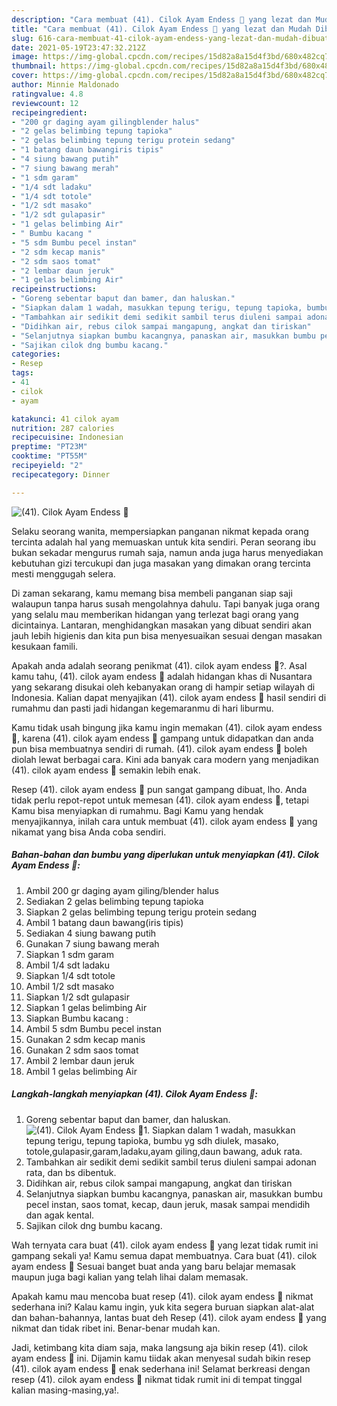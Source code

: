 ```yaml
---
description: "Cara membuat (41). Cilok Ayam Endess 🤤 yang lezat dan Mudah Dibuat"
title: "Cara membuat (41). Cilok Ayam Endess 🤤 yang lezat dan Mudah Dibuat"
slug: 616-cara-membuat-41-cilok-ayam-endess-yang-lezat-dan-mudah-dibuat
date: 2021-05-19T23:47:32.212Z
image: https://img-global.cpcdn.com/recipes/15d82a8a15d4f3bd/680x482cq70/41-cilok-ayam-endess-🤤-foto-resep-utama.jpg
thumbnail: https://img-global.cpcdn.com/recipes/15d82a8a15d4f3bd/680x482cq70/41-cilok-ayam-endess-🤤-foto-resep-utama.jpg
cover: https://img-global.cpcdn.com/recipes/15d82a8a15d4f3bd/680x482cq70/41-cilok-ayam-endess-🤤-foto-resep-utama.jpg
author: Minnie Maldonado
ratingvalue: 4.8
reviewcount: 12
recipeingredient:
- "200 gr daging ayam gilingblender halus"
- "2 gelas belimbing tepung tapioka"
- "2 gelas belimbing tepung terigu protein sedang"
- "1 batang daun bawangiris tipis"
- "4 siung bawang putih"
- "7 siung bawang merah"
- "1 sdm garam"
- "1/4 sdt ladaku"
- "1/4 sdt totole"
- "1/2 sdt masako"
- "1/2 sdt gulapasir"
- "1 gelas belimbing Air"
- " Bumbu kacang "
- "5 sdm Bumbu pecel instan"
- "2 sdm kecap manis"
- "2 sdm saos tomat"
- "2 lembar daun jeruk"
- "1 gelas belimbing Air"
recipeinstructions:
- "Goreng sebentar baput dan bamer, dan haluskan."
- "Siapkan dalam 1 wadah, masukkan tepung terigu, tepung tapioka, bumbu yg sdh diulek, masako, totole,gulapasir,garam,ladaku,ayam giling,daun bawang, aduk rata."
- "Tambahkan air sedikit demi sedikit sambil terus diuleni sampai adonan rata, dan bs dibentuk."
- "Didihkan air, rebus cilok sampai mangapung, angkat dan tiriskan"
- "Selanjutnya siapkan bumbu kacangnya, panaskan air, masukkan bumbu pecel instan, saos tomat, kecap, daun jeruk, masak sampai mendidih dan agak kental."
- "Sajikan cilok dng bumbu kacang."
categories:
- Resep
tags:
- 41
- cilok
- ayam

katakunci: 41 cilok ayam 
nutrition: 287 calories
recipecuisine: Indonesian
preptime: "PT23M"
cooktime: "PT55M"
recipeyield: "2"
recipecategory: Dinner

---
```



![(41). Cilok Ayam Endess 🤤](https://img-global.cpcdn.com/recipes/15d82a8a15d4f3bd/680x482cq70/41-cilok-ayam-endess-🤤-foto-resep-utama.jpg)

Selaku seorang wanita, mempersiapkan panganan nikmat kepada orang tercinta adalah hal yang memuaskan untuk kita sendiri. Peran seorang ibu bukan sekadar mengurus rumah saja, namun anda juga harus menyediakan kebutuhan gizi tercukupi dan juga masakan yang dimakan orang tercinta mesti menggugah selera.

Di zaman  sekarang, kamu memang bisa membeli panganan siap saji walaupun tanpa harus susah mengolahnya dahulu. Tapi banyak juga orang yang selalu mau memberikan hidangan yang terlezat bagi orang yang dicintainya. Lantaran, menghidangkan masakan yang dibuat sendiri akan jauh lebih higienis dan kita pun bisa menyesuaikan sesuai dengan masakan kesukaan famili. 



Apakah anda adalah seorang penikmat (41). cilok ayam endess 🤤?. Asal kamu tahu, (41). cilok ayam endess 🤤 adalah hidangan khas di Nusantara yang sekarang disukai oleh kebanyakan orang di hampir setiap wilayah di Indonesia. Kalian dapat menyajikan (41). cilok ayam endess 🤤 hasil sendiri di rumahmu dan pasti jadi hidangan kegemaranmu di hari liburmu.

Kamu tidak usah bingung jika kamu ingin memakan (41). cilok ayam endess 🤤, karena (41). cilok ayam endess 🤤 gampang untuk didapatkan dan anda pun bisa membuatnya sendiri di rumah. (41). cilok ayam endess 🤤 boleh diolah lewat berbagai cara. Kini ada banyak cara modern yang menjadikan (41). cilok ayam endess 🤤 semakin lebih enak.

Resep (41). cilok ayam endess 🤤 pun sangat gampang dibuat, lho. Anda tidak perlu repot-repot untuk memesan (41). cilok ayam endess 🤤, tetapi Kamu bisa menyiapkan di rumahmu. Bagi Kamu yang hendak menyajikannya, inilah cara untuk membuat (41). cilok ayam endess 🤤 yang nikamat yang bisa Anda coba sendiri.

<!--inarticleads1-->

##### Bahan-bahan dan bumbu yang diperlukan untuk menyiapkan (41). Cilok Ayam Endess 🤤:

1. Ambil 200 gr daging ayam giling/blender halus
1. Sediakan 2 gelas belimbing tepung tapioka
1. Siapkan 2 gelas belimbing tepung terigu protein sedang
1. Ambil 1 batang daun bawang(iris tipis)
1. Sediakan 4 siung bawang putih
1. Gunakan 7 siung bawang merah
1. Siapkan 1 sdm garam
1. Ambil 1/4 sdt ladaku
1. Siapkan 1/4 sdt totole
1. Ambil 1/2 sdt masako
1. Siapkan 1/2 sdt gulapasir
1. Siapkan 1 gelas belimbing Air
1. Siapkan  Bumbu kacang :
1. Ambil 5 sdm Bumbu pecel instan
1. Gunakan 2 sdm kecap manis
1. Gunakan 2 sdm saos tomat
1. Ambil 2 lembar daun jeruk
1. Ambil 1 gelas belimbing Air




<!--inarticleads2-->

##### Langkah-langkah menyiapkan (41). Cilok Ayam Endess 🤤:

1. Goreng sebentar baput dan bamer, dan haluskan.
<img src="https://img-global.cpcdn.com/steps/da66fe78d71511a0/160x128cq70/41-cilok-ayam-endess-🤤-langkah-memasak-1-foto.jpg" alt="(41). Cilok Ayam Endess 🤤">1. Siapkan dalam 1 wadah, masukkan tepung terigu, tepung tapioka, bumbu yg sdh diulek, masako, totole,gulapasir,garam,ladaku,ayam giling,daun bawang, aduk rata.
1. Tambahkan air sedikit demi sedikit sambil terus diuleni sampai adonan rata, dan bs dibentuk.
1. Didihkan air, rebus cilok sampai mangapung, angkat dan tiriskan
1. Selanjutnya siapkan bumbu kacangnya, panaskan air, masukkan bumbu pecel instan, saos tomat, kecap, daun jeruk, masak sampai mendidih dan agak kental.
1. Sajikan cilok dng bumbu kacang.




Wah ternyata cara buat (41). cilok ayam endess 🤤 yang lezat tidak rumit ini gampang sekali ya! Kamu semua dapat membuatnya. Cara buat (41). cilok ayam endess 🤤 Sesuai banget buat anda yang baru belajar memasak maupun juga bagi kalian yang telah lihai dalam memasak.

Apakah kamu mau mencoba buat resep (41). cilok ayam endess 🤤 nikmat sederhana ini? Kalau kamu ingin, yuk kita segera buruan siapkan alat-alat dan bahan-bahannya, lantas buat deh Resep (41). cilok ayam endess 🤤 yang nikmat dan tidak ribet ini. Benar-benar mudah kan. 

Jadi, ketimbang kita diam saja, maka langsung aja bikin resep (41). cilok ayam endess 🤤 ini. Dijamin kamu tiidak akan menyesal sudah bikin resep (41). cilok ayam endess 🤤 enak sederhana ini! Selamat berkreasi dengan resep (41). cilok ayam endess 🤤 nikmat tidak rumit ini di tempat tinggal kalian masing-masing,ya!.

